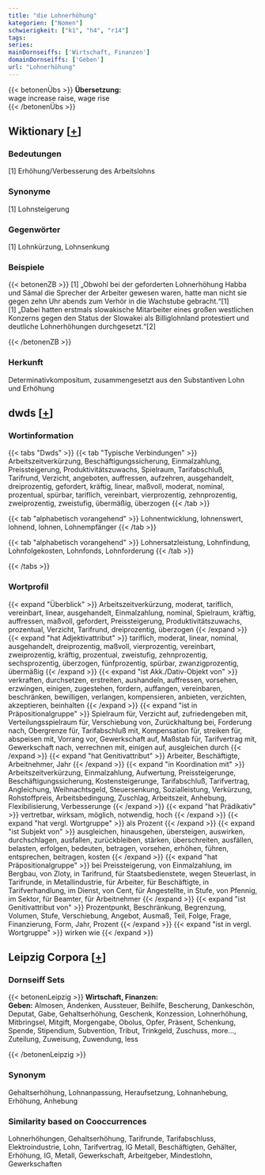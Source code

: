 ```yaml
---
title: "die Lohnerhöhung"
kategorien: ["Nomen"]
schwierigkeit: ["k1", "h4", "r14"]
tags:
series:
mainDornseiffs: ['Wirtschaft, Finanzen']
domainDornseiffs: ['Geben']
url: "Lohnerhöhung"
---
```


{{< betonenÜbs >}}
**Übersetzung:**  
wage  increase raise, wage  rise  
{{< /betonenÜbs >}}

## Wiktionary [[+](https://de.wiktionary.org/wiki/Lohnerhöhung)]

### Bedeutungen
[1] Erhöhung/Verbesserung des Arbeitslohns  

### Synonyme
[1] Lohnsteigerung  

### Gegenwörter
[1] Lohnkürzung, Lohnsenkung  

### Beispiele
{{< betonenZB >}}
[1] „Obwohl bei der geforderten Lohnerhöhung Habba und Sámal die Sprecher der Arbeiter gewesen waren, hatte man nicht sie gegen zehn Uhr abends zum Verhör in die Wachstube gebracht.“[1]  
[1] „Dabei hatten erstmals slowakische Mitarbeiter eines großen westlichen Konzerns gegen den Status der Slowakei als Billiglohnland protestiert und deutliche Lohnerhöhungen durchgesetzt.“[2]  

{{< /betonenZB >}}
### Herkunft
Determinativkompositum, zusammengesetzt aus den Substantiven Lohn und Erhöhung  



## dwds [[+](https://www.dwds.de/wb/Lohnerhöhung)]

### Wortinformation
{{< tabs "Dwds" >}}
{{< tab "Typische Verbindungen" >}}
Arbeitszeitverkürzung, Beschäftigungssicherung, Einmalzahlung, Preissteigerung, Produktivitätszuwachs, Spielraum, Tarifabschluß, Tarifrund, Verzicht, angeboten, auffressen, aufzehren, ausgehandelt, dreiprozentig, gefordert, kräftig, linear, maßvoll, moderat, nominal, prozentual, spürbar, tariflich, vereinbart, vierprozentig, zehnprozentig, zweiprozentig, zweistufig, übermäßig, überzogen
{{< /tab >}}

{{< tab "alphabetisch vorangehend" >}}
Lohnentwicklung, lohnenswert, lohnend, lohnen, Lohnempfänger
{{< /tab >}}

{{< tab "alphabetisch vorangehend" >}}
Lohnersatzleistung, Lohnfindung, Lohnfolgekosten, Lohnfonds, Lohnforderung
{{< /tab >}}

{{< /tabs >}}

### Wortprofil
{{< expand "Überblick" >}} Arbeitszeitverkürzung, moderat, tariflich, vereinbart, linear, ausgehandelt, Einmalzahlung, nominal, Spielraum, kräftig, auffressen, maßvoll, gefordert, Preissteigerung, Produktivitätszuwachs, prozentual, Verzicht, Tarifrund, dreiprozentig, überzogen {{< /expand >}}
{{< expand "hat Adjektivattribut" >}} tariflich, moderat, linear, nominal, ausgehandelt, dreiprozentig, maßvoll, vierprozentig, vereinbart, zweiprozentig, kräftig, prozentual, zweistufig, zehnprozentig, sechsprozentig, überzogen, fünfprozentig, spürbar, zwanzigprozentig, übermäßig {{< /expand >}}
{{< expand "ist Akk./Dativ-Objekt von" >}} verkraften, durchsetzen, erstreiten, aushandeln, auffressen, vorsehen, erzwingen, einigen, zugestehen, fordern, auffangen, vereinbaren, beschränken, bewilligen, verlangen, kompensieren, anbieten, verzichten, akzeptieren, beinhalten {{< /expand >}}
{{< expand "ist in Präpositionalgruppe" >}} Spielraum für, Verzicht auf, zufriedengeben mit, Verteilungsspielraum für, Verschiebung von, Zurückhaltung bei, Forderung nach, Obergrenze für, Tarifabschluß mit, Kompensation für, streiken für, abspeisen mit, Vorrang vor, Gewerkschaft auf, Maßstab für, Tarifvertrag mit, Gewerkschaft nach, verrechnen mit, einigen auf, ausgleichen durch {{< /expand >}}
{{< expand "hat Genitivattribut" >}} Arbeiter, Beschäftigte, Arbeitnehmer, Jahr {{< /expand >}}
{{< expand "in Koordination mit" >}} Arbeitszeitverkürzung, Einmalzahlung, Aufwertung, Preissteigerunge, Beschäftigungssicherung, Kostensteigerunge, Tarifabschluß, Tarifvertrag, Angleichung, Weihnachtsgeld, Steuersenkung, Sozialleistung, Verkürzung, Rohstoffpreis, Arbeitsbedingung, Zuschlag, Arbeitszeit, Anhebung, Flexibilisierung, Verbesserunge {{< /expand >}}
{{< expand "hat Prädikativ" >}} vertretbar, wirksam, möglich, notwendig, hoch {{< /expand >}}
{{< expand "hat vergl. Wortgruppe" >}} als Prozent {{< /expand >}}
{{< expand "ist Subjekt von" >}} ausgleichen, hinausgehen, übersteigen, auswirken, durchschlagen, ausfallen, zurückbleiben, stärken, überschreiten, ausfällen, belasten, erfolgen, bedeuten, betragen, vorsehen, erhöhen, führen, entsprechen, beitragen, kosten {{< /expand >}}
{{< expand "hat Präpositionalgruppe" >}} bei Preissteigerung, von Einmalzahlung, im Bergbau, von Zloty, in Tarifrund, für Staatsbedienstete, wegen Steuerlast, in Tarifrunde, in Metallindustrie, für Arbeiter, für Beschäftigte, in Tarifverhandlung, im Dienst, von Cent, für Angestellte, in Stufe, von Pfennig, im Sektor, für Beamter, für Arbeitnehmer {{< /expand >}}
{{< expand "ist Genitivattribut von" >}} Prozentpunkt, Beschränkung, Begrenzung, Volumen, Stufe, Verschiebung, Angebot, Ausmaß, Teil, Folge, Frage, Finanzierung, Form, Jahr, Prozent {{< /expand >}}
{{< expand "ist in vergl. Wortgruppe" >}} wirken wie {{< /expand >}}

## Leipzig Corpora [[+](https://corpora.uni-leipzig.de/en/res?word=Lohnerhöhung&corpusId=deu_newscrawl-public_2018)]

### Dornseiff Sets
{{< betonenLeipzig >}}
**Wirtschaft, Finanzen:**  
**Geben:** Almosen, Andenken, Aussteuer, Beihilfe, Bescherung, Dankeschön, Deputat, Gabe, Gehaltserhöhung, Geschenk, Konzession, Lohnerhöhung, Mitbringsel, Mitgift, Morgengabe, Obolus, Opfer, Präsent, Schenkung, Spende, Stipendium, Subvention, Tribut, Trinkgeld, Zuschuss, more..., Zuteilung, Zuweisung, Zuwendung, less  

{{< /betonenLeipzig >}}

### Synonym
Gehaltserhöhung, Lohnanpassung, Heraufsetzung, Lohnanhebung, Erhöhung, Anhebung


### Similarity based on Cooccurrences
Lohnerhöhungen, Gehaltserhöhung, Tarifrunde, Tarifabschluss, Elektroindustrie, Lohn, Tarifvertrag, IG Metall, Beschäftigten, Gehälter, Erhöhung, IG, Metall, Gewerkschaft, Arbeitgeber, Mindestlohn, Gewerkschaften

